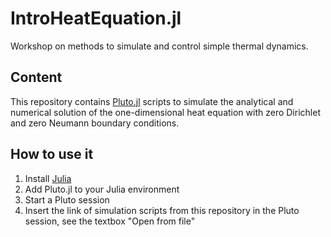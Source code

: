 # IntroHeatEquation.jl
Workshop on methods to simulate and control simple thermal dynamics.


## Content

This repository contains [Pluto.jl](https://github.com/fonsp/Pluto.jl) scripts to simulate the analytical and numerical solution of the one-dimensional heat equation with zero Dirichlet and zero Neumann boundary conditions.

## How to use it

1. Install [Julia](https://julialang.org/)
2. Add Pluto.jl to your Julia environment
3. Start a Pluto session
4. Insert the link of simulation scripts from this repository in the Pluto session, see the textbox "Open from file" 
